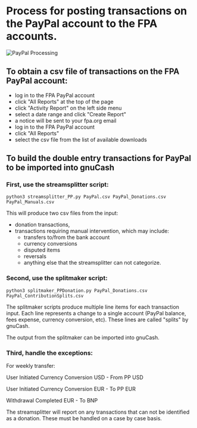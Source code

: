 # Process for posting transactions on the PayPal account to the FPA accounts.

![PayPal Processing](./PayPalTransactionProcessing.svg)

## To obtain a csv file of transactions on the FPA PayPal account:
* log in to the FPA PayPal account
* click "All Reports" at the top of the page
* click "Activity Report" on the left side menu
* select a date range and click "Create Report"
* a notice will be sent to your fpa.org email
* log in to the FPA PayPal account
* click "All Reports"
* select the csv file from the list of available downloads

## To build the double entry transactions for PayPal to be imported into gnuCash

### First, use the streamsplitter script:
    python3 streamsplitter_PP.py PayPal.csv PayPal_Donations.csv PayPal_Manuals.csv

This will produce two csv files from the input:
* donation transactions,
* transactions requiring manual intervention, which may include: 
    * transfers to/from the bank account
    * currency conversions
    * disputed items
    * reversals
    * anything else that the streamsplitter can not categorize.

### Second, use the splitmaker script:
    python3 splitmaker_PPDonation.py PayPal_Donations.csv PayPal_ContributionSplits.csv

The splitmaker scripts produce multiple line items for each transaction input.  Each line represents a change to a
single account (PayPal balance, fees expense, currency conversion, etc).  These lines are called "splits" by gnuCash.

The output from the splitmaker can be imported into gnuCash.

### Third, handle the exceptions:

For weekly transfer:

User Initiated  Currency Conversion USD - From PP USD

User Initiated Currency Conversion EUR - To PP EUR

Withdrawal   Completed EUR - To BNP

The streamsplitter will report on any transactions that can not be identified as a donation.  These 
must be handled on a case by case basis.




